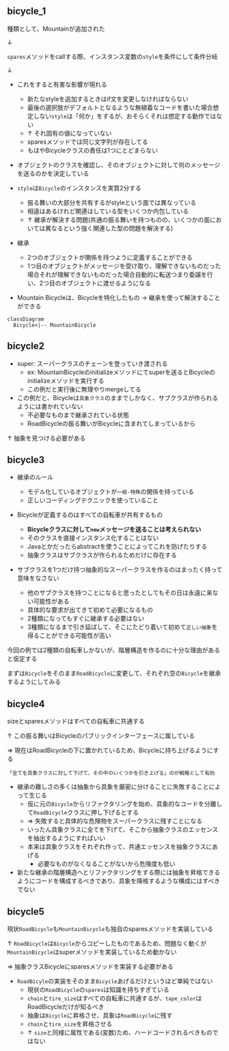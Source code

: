 ## bicycle_1
種類として、Mountainが追加された

↓

`spares`メソッドをcallする際、インスタンス変数の`style`を条件にして条件分岐

↓

- これをすると有害な影響が現れる
  - 新たなstyleを追加するときはif文を変更しなければならない
  - 最後の選択肢がデフォルトとなるような無頓着なコードを書いた場合想定しない`style`は「何か」をするが、おそらくそれは想定する動作ではない
  - ↑ それ固有の値になっていない
  - sparesメソッドでは同じ文字列が存在してる
  - もはやBicycleクラスの責任は1つにとどまらない

- オブジェクトのクラスを確認し、そのオブジェクトに対して何のメッセージを送るのかを決定している
- `style`は`Bicycle`のインスタンスを実質2分する
  - 振る舞いの大部分を共有するがstyleという面では異なっている
  - 相違はあるけれど関連はしている型をいくつか内包している
  - ↑ 継承が解決する問題(共通の振る舞いを持つものの、いくつかの面においては異なるという強く関連した型の問題を解決する)

- 継承
  - 2つのオブジェクトが関係を持つように定義することができる
  - 1つ目のオブジェクトがメッセージを受け取り、理解できないものだった場合それが理解できないものだった場合自動的に転送つまり委譲を行い、2つ目のオブジェクトに渡せるようになる

- Mountain Bicycleは、Bicycleを特化したもの -> 継承を使って解決することができる

```mermaid
classDiagram
  Bicycle<|-- MountainBicycle
```

## bicycle2
- super: スーパークラスのチェーンを登っていき渡される
  - ex: MountainBicycleのinitializeメソッドにてsuperを送るとBicycleのinitializeメソッドを実行する
  - この例だと実行後に無理やりmergeしてる
- この例だと、Bicycleは`具象クラス`のままでしかなく、サブクラスが作られるようには書かれていない
  - 不必要なものまで継承されている状態
  - RoadBicycleの振る舞いがBicycleに含まれてしまっているから

↑ 抽象を見つける必要がある

## bicycle3
- 継承のルール
  - モデル化しているオブジェクトが`一般-特殊`の関係を持っている
  - 正しいコーディングテクニックを使っていること

- Bicycleが定義するのはすべての自転車が共有するもの
  - **Bicycleクラスに対して`new`メッセージを送ることは考えられない**
  - そのクラスを直接インスタンス化することはない
  - Javaとかだったらabstractを使うことによってこれを防げたりする
  - 抽象クラスはサブクラスが作られるためだけに存在する

- サブクラスを1つだけ持つ抽象的なスーパークラスを作るのはまったく持って意味をなさない
  - 他のサブクラスを持つことになると思ったとしてもその日は永遠に来ない可能性がある
  - 具体的な要求が出てきて初めて必要になるもの
  - 2種類になってもすぐに継承する必要はない
  - 3種類になるまで引き延ばして、そこにたどり着いて初めて`正しい抽象`を得ることができる可能性が高い

今回の例では2種類の自転車しかないが、階層構造を作るのに十分な理由があると仮定する

まずは`Bicycle`をそのまま`RoadBicycle`に変更して、それぞれ空の`Bicycle`を継承するようにしてみる

## bicycle4
sizeとsparesメソッドはすべての自転車に共通する

↑ この振る舞いはBicycleのパブリックインターフェースに属している

=> 現在はRoadBicycleの下に置かれているため、Bicycleに持ち上げるようにする

`「全てを具象クラスに対して下げて、その中のいくつかを引き上げる」のが戦略として有効`
- 継承の難しさの多くは抽象から具象を厳密に分けることに失敗することによって生じる
  - 仮に元の`Bicycle`からリファクタリングを始め、具象的なコードを分離して`RoadBicycle`クラスに押し下げるとする
  - => 失敗すると具体的な危険物をスーパークラスに残すことになる
  - いったん具象クラスに全てを下げて、そこから抽象クラスのエッセンスを抽出するようにすればいい
  - 本来は具象クラスをそれぞれ作って、共通エッセンスを抽象クラスにあげる
    - 必要なものがなくなることがないから危険度も低い
- 新たな継承の階層構造へとリファクタリングをする際には抽象を昇格できるようにコードを構成するべきであり、具象を降格するような構成にはすべきでない

## bicycle5
現状`RoadBicycle`も`MountainBicycle`も独自のsparesメソッドを実装している

↑ `RoadBicycle`は`Bicycle`からコピーしたものであるため、問題なく動くが`MountainBicycle`はsuperメソッドを実装しているため動かない

=> 抽象クラスBicycleにsparesメソッドを実装する必要がある

- `RoadBicyle`の実装をそのまま`Bicycle`あげるだけというほど単純ではない
  - 現状の`RoadBicycle`の`spares`は知識を持ちすぎている
  - `chain`と`tire_size`はすべての自転車に共通するが、`tape_color`はRoadBicycleだけが知るべき
  - 抽象は`Bicycle`に昇格させ、具象は`RoadBicycle`に残す
  - `chain`と`tire_size`を昇格させる
  - ↑ `size`と同様に属性である(変数)ため、ハードコードされるべきものではない
